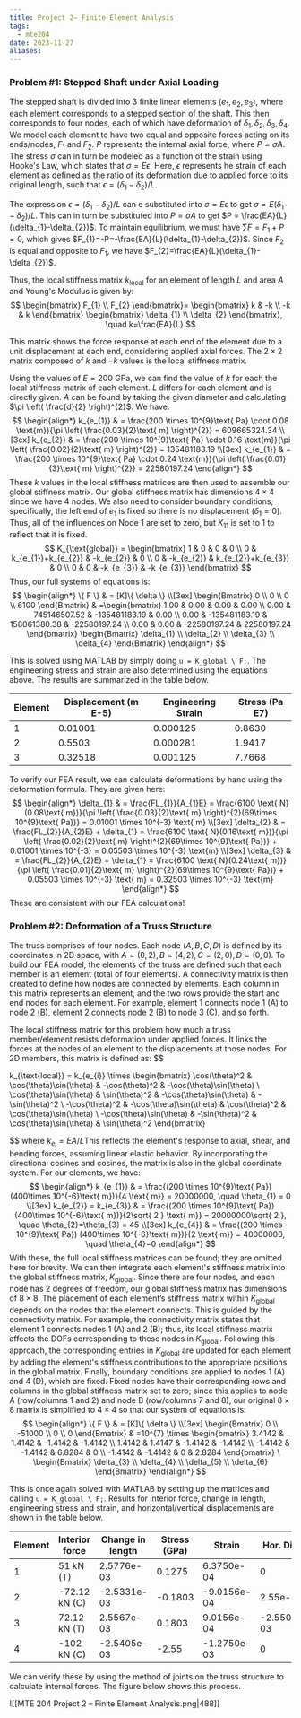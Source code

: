 ```yaml
---
title: Project 2– Finite Element Analysis
tags:
  - mte204
date: 2023-11-27
aliases:
---
```

### Problem #1: Stepped Shaft under Axial Loading
The stepped shaft is divided into 3 finite linear elements ($e_{1}, e_{2},e_{3}$), where each element corresponds to a stepped section of the shaft. This then corresponds to four nodes, each of which have deformation of $\delta_{1}, \delta_{2}, \delta_{3}, \delta_{4}$. We model each element to have two equal and opposite forces acting on its ends/nodes, $F_{1}$ and $F_{2}$. $P$ represents the internal axial force, where $P =\sigma A$. The stress $\sigma$ can in turn be modeled as a function of the strain using Hooke's Law, which states that $\sigma=E\epsilon$. Here, $\epsilon$ represents he strain of each element as defined as the ratio of its deformation due to applied force to its original length, such that $\epsilon = (\delta_{1}-\delta_{2}) / L$. 

The expression $\epsilon = (\delta_{1}-\delta_{2}) / L$ can e substituted into $\sigma=E\epsilon$ to get $\sigma = E (\delta_{1}-\delta_{2}) / L$. This can in turn be substituted into $P = \sigma A$ to get $P = \frac{EA}{L}(\delta_{1}-\delta_{2})$. To maintain equilibrium, we must have $\sum F = F_{1}+P=0$, which gives $F_{1}=-P=-\frac{EA}{L}(\delta_{1}-\delta_{2})$. Since $F_{2}$ is equal and opposite to $F_{1}$, we have $F_{2}=\frac{EA}{L}(\delta_{1}-\delta_{2})$.

Thus, the local stiffness matrix $k_{\text{local}}$​ for an element of length $L$ and area $A$ and Young's Modulus is given by:
$$
\begin{bmatrix}
F_{1} \\
F_{2}
\end{bmatrix}=
 \begin{bmatrix}
k  & -k \\
-k & k
\end{bmatrix}
\begin{bmatrix}
\delta_{1} \\
\delta_{2}
\end{bmatrix}, \quad k=\frac{EA}{L}
$$

This matrix shows the force response at each end of the element due to a unit displacement at each end, considering applied axial forces. The $2\times2$ matrix composed of $k$ and $-k$ values is the local stiffness matrix. 

Using the values of $E=200 \text{ GPa}$, we can find the value of $k$ for each the local stiffness matrix of each element. $L$ differs for each element and is directly given. $A$ can be found by taking the given diameter and calculating $\pi \left( \frac{d}{2} \right)^{2}$. We have:
$$
\begin{align*}
k_{e_{1}}  & = \frac{200 \times  10^{9}\text{ Pa} \cdot 0.08 \text{m}}{\pi \left( \frac{0.03}{2}\text{ m} \right)^{2}} = 609665324.34 \\[3ex] 
k_{e_{2}}  & = \frac{200 \times  10^{9}\text{ Pa} \cdot 0.16 \text{m}}{\pi \left( \frac{0.02}{2}\text{ m} \right)^{2}} = 135481183.19 \\[3ex] 
k_{e_{1}}  & = \frac{200 \times  10^{9}\text{ Pa} \cdot 0.24 \text{m}}{\pi \left( \frac{0.01}{3}\text{ m} \right)^{2}} = 22580197.24
\end{align*}
$$
These $k$ values in the local stiffness matrices are then used to assemble our global stiffness matrix. Our global stiffness matrix has dimensions $4\times 4$ since we have $4$ nodes. We also need to consider boundary conditions; specifically, the left end of $e_{1}$ is fixed so there is no displacement ($\delta_{1}=0$). Thus, all of the influences on Node 1 are set to zero, but $K_{11}$ is set to $1$ to reflect that it is fixed.
$$
K_{\text{global}} = 
\begin{bmatrix}
1  & 0 & 0 & 0 \\
0 & k_{e_{1}}+k_{e_{2}} & -k_{e_{2}} & 0 \\
0 & -k_{e_{2}} & k_{e_{2}}+k_{e_{3}} & 0 \\
0 & 0 & -k_{e_{3}} & -k_{e_{3}}
\end{bmatrix}
$$
Thus, our full systems of equations is:
$$
\begin{align*}
\{ F \}  & = [K]\{ \delta \} \\[3ex] 
\begin{Bmatrix}
0 \\
0 \\
0 \\
6100
\end{Bmatrix}  & =\begin{bmatrix}
1.00  & 0.00 & 0.00 & 0.00 \\
0.00 & 745146507.52 & -135481183.19 & 0.00 \\
0.00 & -135481183.19  & 158061380.38 & -22580197.24 \\
0.00 & 0.00 & -22580197.24 & 22580197.24
\end{bmatrix} \begin{Bmatrix}
\delta_{1} \\
\delta_{2} \\
\delta_{3} \\
\delta_{4}
\end{Bmatrix}
\end{align*}
$$

This is solved using MATLAB by simply doing `u = K_global \ F;`. The engineering stress and strain are also determined using the equations above. The results are summarized in the table below.

| Element | Displacement (m E-5) | Engineering Strain | Stress (Pa E7) |
| ------- | -------------------- | ------------------ | -------------- |
| 1       | 0.01001              | 0.000125           | 0.8630         |
| 2       | 0.5503               | 0.000281           | 1.9417         |
| 3       | 0.32518              | 0.001125           | 7.7668         |

To verify our FEA result, we can calculate deformations by hand using the deformation formula. They are given here:
$$
\begin{align*}
\delta_{1}  & = \frac{FL_{1}}{A_{1}E} = \frac{6100 \text{ N}(0.08\text{ m})}{\pi \left( \frac{0.03}{2}\text{ m} \right)^{2}(69\times 10^{9}\text{ Pa})} = 0.01001 \times  10^{-3} \text{ m} \\[3ex] 
\delta_{2} & = \frac{FL_{2}}{A_{2}E} + \delta_{1} = \frac{6100 \text{ N}(0.16\text{ m})}{\pi \left( \frac{0.02}{2}\text{ m} \right)^{2}(69\times 10^{9}\text{ Pa})} + 0.01001 \times  10^{-3} = 0.05503 \times  10^{-3} \text{m} \\[3ex] 
\delta_{3} & = \frac{FL_{2}}{A_{2}E} + \delta_{1} = \frac{6100 \text{ N}(0.24\text{ m})}{\pi \left( \frac{0.01}{2}\text{ m} \right)^{2}(69\times 10^{9}\text{ Pa})} + 0.05503 \times  10^{-3} \text{ m} = 0.32503 \times  10^{-3} \text{m}
\end{align*}
$$
These are consistent with our FEA calculations!
### Problem #2: Deformation of a Truss Structure
The truss comprises of four nodes. Each node ($A,B,C,D$) is defined by its coordinates in 2D space, with $A=(0,2), B=(4,2), C=(2,0), D=(0,0)$. To build our FEA model, the elements of the truss are defined such that each member is an element (total of four elements). A connectivity matrix is then created to define how nodes are connected by elements. Each column in this matrix represents an element, and the two rows provide the start and end nodes for each element. For example, element 1 connects node 1 (A) to node 2 (B), element 2 connects node 2 (B) to node 3 (C), and so forth.

The local stiffness matrix for this problem how much a truss member/element resists deformation under applied forces. It links the forces at the nodes of an element to the displacements at those nodes. For 2D members, this matrix is defined as:
$$

k_{\text{local}} = k_{e_{i}} \times 
\begin{bmatrix}
\cos(\theta)^2 & \cos(\theta)\sin(\theta) & -\cos(\theta)^2 & -\cos(\theta)\sin(\theta) \\
\cos(\theta)\sin(\theta) & \sin(\theta)^2 & -\cos(\theta)\sin(\theta) & -\sin(\theta)^2 \\
-\cos(\theta)^2 & -\cos(\theta)\sin(\theta) & \cos(\theta)^2 & \cos(\theta)\sin(\theta) \\
-\cos(\theta)\sin(\theta) & -\sin(\theta)^2 & \cos(\theta)\sin(\theta) & \sin(\theta)^2
\end{bmatrix}

$$
where $k_{e_{i}} = EA / L$This reflects the element's response to axial, shear, and bending forces, assuming linear elastic behavior. By incorporating the directional cosines and cosines, the matrix is also in the global coordinate system. For our elements, we have:
$$
\begin{align*}
k_{e_{1}}  & = \frac{(200 \times 10^{9}\text{ Pa}) (400\times 10^{-6}\text{ m})}{4 \text{ m}} = 20000000, \quad \theta_{1} = 0 \\[3ex] 
k_{e_{2}} = k_{e_{3}}  & = \frac{(200 \times 10^{9}\text{ Pa}) (400\times 10^{-6}\text{ m})}{2\sqrt{ 2 } \text{ m}} = 20000000\sqrt{ 2 }, \quad \theta_{2}=\theta_{3} = 45 \\[3ex] 
k_{e_{4}}  & =  \frac{(200 \times 10^{9}\text{ Pa}) (400\times 10^{-6}\text{ m})}{2 \text{ m}} = 40000000, \quad \theta_{4}=0
\end{align*}
$$
With these, the full local stiffness matrices can be found; they are omitted here for brevity. We can then integrate each element's stiffness matrix into the global stiffness matrix, $K_{\text{global}}$. Since there are four nodes, and each node has 2 degrees of freedom, our global stiffness matrix has dimensions of $8 \times 8$. The placement of each element’s stiffness matrix within $K_{\text{global}}$​ depends on the nodes that the element connects. This is guided by the connectivity matrix. For example, the connectivity matrix states that element 1 connects nodes 1 (A) and 2 (B); thus, its local stiffness matrix affects the DOFs corresponding to these nodes in $K_{\text{global}}$​. Following this approach, the corresponding entries in $K_{\text{global}}$ are updated for each element by adding the element's stiffness contributions to the appropriate positions in the global matrix. Finally, boundary conditions are applied to nodes 1 (A) and 4 (D), which are fixed. Fixed nodes have their corresponding rows and columns in the global stiffness matrix set to zero; since this applies to node A (row/columns 1 and 2) and node B (row/columns 7 and 8), our original $8\times8$ matrix is simplified to $4 \times 4$ so that our system of equations is:
$$
\begin{align*}
\{ F \}  & = [K]\{ \delta \} \\[3ex]
\begin{Bmatrix}
0 \\
-51000 \\
0 \\
0
\end{Bmatrix}  & =10^{7} \times \begin{bmatrix}
3.4142 & 1.4142 & -1.4142 & -1.4142 \\
1.4142 & 1.4147 & -1.4142  & -1.4142 \\
-1.4142 & -1.4142 & 6.8284 & 0 \\
-1.4142 & -1.4142 & 0 & 2.8284
\end{bmatrix} \ \begin{Bmatrix}
\delta_{3} \\
\delta_{4} \\
\delta_{5} \\
\delta_{6}
\end{Bmatrix}
\end{align*}
$$

This is once again solved with MATLAB by setting up the matrices and calling `u = K_global \ F;`. Results for interior force, change in length, engineering stress and strain, and horizontal/vertical displacements are shown in the table below.

| Element | Interior force | Change in length | Stress (GPa)     | Strain      | Hor. Disp. | Ver. Disp.  | FS     |
| ------- | -------------- | ---------------- | ----------- | ----------- | ------------ | ----------- | ------ |
| 1       | 51 kN (T)      |        2.5776e-03          | 0.1275  | 6.3750e-04  | 0            | 0           | 1.9608 |
| 2       | -72.12 kN (C)  |     -2.5331e-03             | -0.1803 | -9.0156e-04 | 2.55e-03     | -1.4862e-02 | 1.3865 |
| 3       | 72.12 kN (T)   |     2.5567e-03             | 0.1803  | 9.0156e-04  | -2.5500e-03  | -6.1562e-03 | 1.3865 |
| 4       | -102 kN (C)    |        -2.5405e-03          | -2.55   | -1.2750e-03 | 0            | 0           | 0.9804 | 

We can verify these by using the method of joints on the truss structure to calculate internal forces. The figure below shows this process.

![[MTE 204 Project 2 – Finite Element Analysis.png|488]]